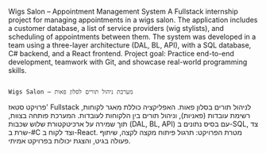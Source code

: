 Wigs Salon – Appointment Management System
A Fullstack internship project for managing appointments in a wigs salon.
The application includes a customer database, a list of service providers (wig stylists), and scheduling of appointments between them.
The system was developed in a team using a three-layer architecture (DAL, BL, API), with a SQL database, C# backend, and a React frontend.
Project goal: Practice end-to-end development, teamwork with Git, and showcase real-world programming skills.

                                                                                             Wigs Salon – מערכת ניהול תורים לסלון פאות
פרויקט סטאז' Fullstack לניהול תורים בסלון פאות.
האפליקציה כוללת מאגר לקוחות, רשימת עובדות (פאניות), וניהול תורים בין הלקוחות לעובדות.
המערכת פותחה בצוות, תוך שמירה על ארכיטקטורת שלוש שכבות (DAL, BL, API) עם בסיס נתונים ב-SQL, צד שרת ב-#C וצד לקוח ב-React.
מטרת הפרויקט: תרגול פיתוח מקצה לקצה, שיתוף פעולה בגיט, והצגת יכולות בפרויקט אמיתי.

